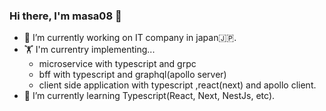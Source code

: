 ### Hi there, I'm masa08 👋
- 🔭 I’m currently working on IT company in japan🇯🇵.
- 🏋️ I'm currentry implementing... 
  - microservice with typescript and grpc
  - bff with typescript and graphql(apollo server)
  - client side application with typescript ,react(next) and apollo client.
- 🌱 I’m currently learning Typescript(React, Next, NestJs, etc).

<!-- ### Quick Overview -->
<!-- <img src="https://github-readme-stats.vercel.app/api?username=masa08&count_private=true&show_icons=true" /> -->

<!-- 
**masa08/masa08** is a ✨ _special_ ✨ repository because its `README.md` (this file) appears on your GitHub profile.

Here are some ideas to get you started:
- 👯 I’m looking to collaborate on ...
- 🤔 I’m looking for help with ...
- 💬 Ask me about ...
- 📫 How to reach me: ...
- 😄 Pronouns: ...
- ⚡ Fun fact: ...
 -->
